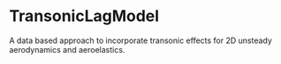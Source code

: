 # TransonicLagModel
A data based approach to incorporate transonic effects for 2D unsteady aerodynamics and aeroelastics.
